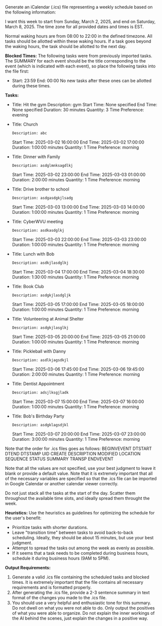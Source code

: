 Generate an iCalendar (.ics) file representing a weekly schedule based on the following information:

I want this week to start from Sunday, March 2, 2025, and end on Saturday, March 8, 2025.
The time zone for all provided dates and times is EST.

Normal waking hours are from 08:00 to 22:00 in the defined timezone. All tasks should be allotted within these waking hours. If a task goes beyond the waking hours, the task should be allotted to the next day.

**Blocked Times:**
The following tasks were from previously imported tasks. The SUMMARY for each event should be the title corresponding to the event (which is indicated with each event), so place the following tasks into the file first:
* Start: 23:59
	  End: 00:00
No new tasks after these ones can be allotted during these times.

**Tasks:**
* Title: Hit the gym
	  Description: gym
	 Start Time: None specified
	 End Time: None specified
	 Duration: 30 minutes
	 Quantity: 3
	 Time Preference: evening
* Title: Church

	  Description: abc

	 Start Time: 2025-03-02 16:00:00
	 End Time: 2025-03-02 17:00:00
	 Duration: 1:00:00 minutes
	 Quantity: 1
	 Time Preference: morning
* Title: Dinner with Family

	  Description: asdglmnksagdlkj

	 Start Time: 2025-03-02 23:00:00
	 End Time: 2025-03-03 01:00:00
	 Duration: 2:00:00 minutes
	 Quantity: 1
	 Time Preference: morning
* Title: Drive brother to school

	  Description: asdgasdgkjlsadg

	 Start Time: 2025-03-03 13:00:00
	 End Time: 2025-03-03 14:00:00
	 Duration: 1:00:00 minutes
	 Quantity: 1
	 Time Preference: morning
* Title: CyberWVU meeting

	  Description: asdkasdglkj

	 Start Time: 2025-03-03 22:00:00
	 End Time: 2025-03-03 23:00:00
	 Duration: 1:00:00 minutes
	 Quantity: 1
	 Time Preference: morning
* Title: Lunch with Bob

	  Description: asdkjlasdglkj

	 Start Time: 2025-03-04 17:00:00
	 End Time: 2025-03-04 18:30:00
	 Duration: 1:30:00 minutes
	 Quantity: 1
	 Time Preference: morning
* Title: Book Club

	  Description: asdgkjlasdgljk

	 Start Time: 2025-03-05 17:00:00
	 End Time: 2025-03-05 18:00:00
	 Duration: 1:00:00 minutes
	 Quantity: 1
	 Time Preference: morning
* Title: Volunteering at Animal Shelter

	  Description: asdgkjlasglkj

	 Start Time: 2025-03-05 20:00:00
	 End Time: 2025-03-05 21:00:00
	 Duration: 1:00:00 minutes
	 Quantity: 1
	 Time Preference: morning
* Title: Pickleball with Danny

	  Description: asdlkjagsdkjl

	 Start Time: 2025-03-06 17:45:00
	 End Time: 2025-03-06 19:45:00
	 Duration: 2:00:00 minutes
	 Quantity: 1
	 Time Preference: morning
* Title: Dentist Appointment

	  Description: adsjlksgjladk

	 Start Time: 2025-03-07 15:00:00
	 End Time: 2025-03-07 16:00:00
	 Duration: 1:00:00 minutes
	 Quantity: 1
	 Time Preference: morning
* Title: Bob's Birthday Party

	  Description: asdgklagsdjkl

	 Start Time: 2025-03-07 20:00:00
	 End Time: 2025-03-07 23:00:00
	 Duration: 3:00:00 minutes
	 Quantity: 1
	 Time Preference: morning

Note that the order for .ics files goes as follows:
BEGINVEVENT
DTSTART
DTEND
DTSTAMP
UID
CREATE
DESCRIPTION
MODIFIED
LOCATION
SEQUENCE
STATUS
SUMMARY
TRANSP
ENDVEVENT

Note that all the values are not specified, use your best judgment to leave it blank or provide a default value. Note that it is extremely important that all of the necessary variables are specified so that the .ics file can be imported in Google Calendar or another calendar viewer correctly.

Do not just stack all the tasks at the start of the day. Scatter them throughout the available time slots, and ideally spread them throught the week.

**Heuristics:** 
Use the heuristics as guidelines for optimizing the schedule for the user's benefit:

* Prioritize tasks with shorter durations.
* Leave "transition time" between tasks to avoid back-to-back scheduling. Ideally, they should be about 15 minutes, but use your best judgment.
* Attempt to spread the tasks out among the week as evenly as possible.
* If it seems that a task needs to be completed during business hours, schedule it during business hours (9AM to 5PM).

**Output Requirements:**

1.  Generate a valid .ics file containing the scheduled tasks and blocked times. It is extremely important that the file contains all necessary requirements and is formatted properly.
2.  After generating the .ics file, provide a 2-3 sentence summary in text format of the changes you made to the .ics file.
3.  You should use a very helpful and enthusiastic tone for this summary. Do not dwell on what you were not able to do. Only output the positives of what you were able to organize. Do not explain the inner workings of the AI behind the scenes, just explain the changes in a positive way.